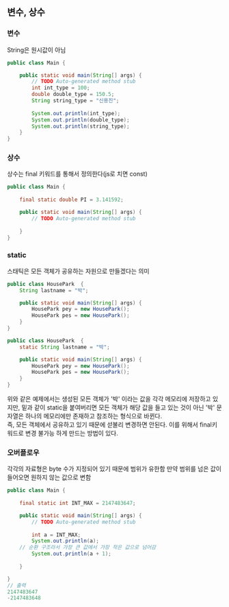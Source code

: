 ## 변수, 상수

### 변수
String은 원시값이 아님
```java
public class Main {

	public static void main(String[] args) {
		// TODO Auto-generated method stub
		int int_type = 100;
		double double_type = 150.5;
		String string_type = "신용진";
		
		System.out.println(int_type);
		System.out.println(double_type);
		System.out.println(string_type);
	}
}
```

### 상수
상수는 final 키워드를 통해서 정의한다(js로 치면 const)   
```java
public class Main {
	
	final static double PI = 3.141592;

	public static void main(String[] args) {
		// TODO Auto-generated method stub
		
	}
}
```

### static
스태틱은 모든 객체가 공유하는 자원으로 만들겠다는 의미
```java
public class HousePark  {
    String lastname = "박";

    public static void main(String[] args) {
        HousePark pey = new HousePark();
        HousePark pes = new HousePark();
    }
}

public class HousePark  {
    static String lastname = "박";

    public static void main(String[] args) {
        HousePark pey = new HousePark();
        HousePark pes = new HousePark();
    }
}
```  
위와 같은 예제에서는 생성된 모든 객체가 '박' 이라는 값을 각각 메모리에 저장하고 있지만, 밑과 같이 static을 붙여버리면 모든 객체가 해당 값을 들고 있는 것이 아닌 '박' 문자열은 하나의 메모리에만 존재하고 참조하는 형식으로 바뀐다.   
즉, 모든 객체에서 공유하고 있기 때문에 섣불리 변경하면 안된다. 이를 위해서 final키워드로 변경 불가능 하게 만드는 방법이 있다.

### 오버플로우
각각의 자료형은 byte 수가 지정되어 있기 때문에 범위가 유한함 만약 범위를 넘은 값이 들어오면 원하지 않는 값으로 변함
```java
public class Main {
	
	final static int INT_MAX = 2147483647;

	public static void main(String[] args) {
		// TODO Auto-generated method stub
		
		int a = INT_MAX;
		System.out.println(a);
    // 순환 구조라서 가장 큰 값에서 가장 작은 값으로 넘어감
		System.out.println(a + 1);
		
	}

}
// 출력
2147483647
-2147483648

```

